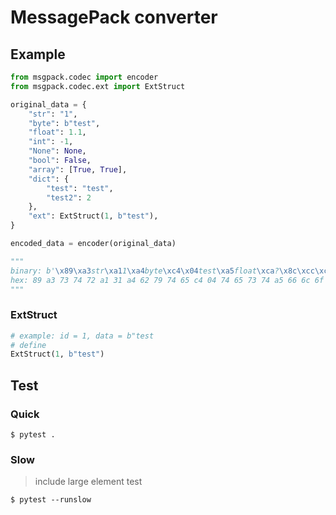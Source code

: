 # MessagePack converter

## Example

```python
from msgpack.codec import encoder
from msgpack.codec.ext import ExtStruct

original_data = {
    "str": "1",
    "byte": b"test",
    "float": 1.1,
    "int": -1,
    "None": None,
    "bool": False,
    "array": [True, True],
    "dict": {
        "test": "test",
        "test2": 2
    },
    "ext": ExtStruct(1, b"test"),
}

encoded_data = encoder(original_data)

"""
binary: b'\x89\xa3str\xa11\xa4byte\xc4\x04test\xa5float\xca?\x8c\xcc\xcd\xa3int\xff\xa4None\xc0\xa4bool\xc2\xa5array\x92\xc3\xc3\xa4dict\x82\xa4test\xa4test\xa5test2\x02\xa3ext\xd6\x01test'
hex: 89 a3 73 74 72 a1 31 a4 62 79 74 65 c4 04 74 65 73 74 a5 66 6c 6f 61 74 ca 3f 8c cc cd a3 69 6e 74 ff a4 4e 6f 6e 65 c0 a4 62 6f 6f 6c c2 a5 61 72 72 61 79 92 c3 c3 a4 64 69 63 74 82 a4 74 65 73 74 a4 74 65 73 74 a5 74 65 73 74 32 02 a3 65 78 74 d6 01 74 65 73 74
"""
```

### ExtStruct

```python
# example: id = 1, data = b"test
# define
ExtStruct(1, b"test")
```

## Test

### Quick

`$ pytest .`  

### Slow

> include large element test

`$ pytest --runslow`  
